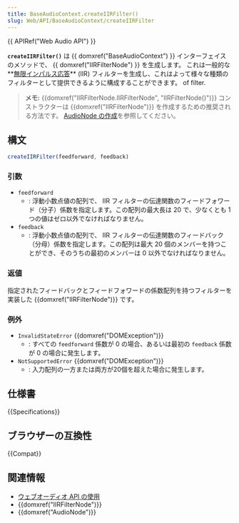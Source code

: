 ```yaml
---
title: BaseAudioContext.createIIRFilter()
slug: Web/API/BaseAudioContext/createIIRFilter
---
```


{{ APIRef("Web Audio API") }}

**`createIIRFilter()`** は {{ domxref("BaseAudioContext") }} インターフェイスのメソッドで、 {{ domxref("IIRFilterNode") }} を生成します。
これは一般的な**[無限インパルス応答](https://ja.wikipedia.org/wiki/無限インパルス応答)** (IIR) フィルターを生成し、これはよって様々な種類のフィルターとして提供できるように構成することができます。
of filter.

> **メモ:** {{domxref("IIRFilterNode.IIRFilterNode", "IIRFilterNode()")}} コンストラクターは {{domxref("IIRFilterNode")}} を作成するための推奨される方法です。 [AudioNode の作成](/ja/docs/Web/API/AudioNode#creating_an_audionode)を参照してください。

## 構文

```js
createIIRFilter(feedforward, feedback)
```

### 引数

- `feedforward`
  - : 浮動小数点値の配列で、 IIR フィルターの伝達関数のフィードフォワード（分子）係数を指定します。この配列の最大長は 20 で、少なくとも 1 つの値はゼロ以外でなければなりません。
- `feedback`
  - : 浮動小数点値の配列で、 IIR フィルターの伝達関数のフィードバック（分母）係数を指定します。この配列は最大 20 個のメンバーを持つことができ、そのうちの最初のメンバーは 0 以外でなければなりません。

### 返値

指定されたフィードバックとフィードフォワードの係数配列を持つフィルターを実装した {{domxref("IIRFilterNode")}} です。

### 例外

- `InvalidStateError` {{domxref("DOMException")}}
  - : すべての `feedforward` 係数が 0 の場合、あるいは最初の `feedback` 係数が 0 の場合に発生します。
- `NotSupportedError` {{domxref("DOMException")}}
  - : 入力配列の一方または両方が20個を超えた場合に発生します。

## 仕様書

{{Specifications}}

## ブラウザーの互換性

{{Compat}}

## 関連情報

- [ウェブオーディオ API の使用](/ja/docs/Web/API/Web_Audio_API/Using_Web_Audio_API)
- {{domxref("IIRFilterNode")}}
- {{domxref("AudioNode")}}
